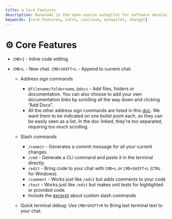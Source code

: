 ```yaml
---
title: ⚙️ Core Features
description: BananaAI is the open-source autopilot for software development
keywords: [core-features, intro, continue, autopilot, chatgpt]
---
```


# ⚙️ Core Features

- `CMD+I` - Inline code editing.

- `CMD+L` - New chat. `CMD+SHIFT+L` - Append to current chat.

  - Address sign commands

    - `@filename/foldername`, `@docs` - Add files, folders or documentation. You can also choose to add your own documentation links by scrolling all the way down and clicking “Add Docs”.
    - All the other address sign commands are listed in this [doc](https://docs.continue.dev/customization/context-providers). We want them to be indicated on one bullet point each, so they can be easily seen as a list. In the doc linked, they're too separated, requiring too much scrolling.

  - Slash commands

    - `/commit` - Generates a commit message for all your current changes.
    - `/cmd` - Generate a CLI command and paste it in the terminal directly.
    - `/edit` - Bring code to your chat with `CMD+L` or `CMD+SHIFT+L` (`CTRL` for Windows).
    - `/comment` - Works just like `/edit` but adds comments to your code
    - `/test` - Works just like `/edit` but makes unit tests for highlighted or provided code.
    - Include the [excerpt](https://docs.continue.dev/customization/slash-commands#custom-slash-commands) about custom slash commands

  - Quick terminal debug: Use `CMD+SHIFT+R` to Bring last terminal text to your chat.
